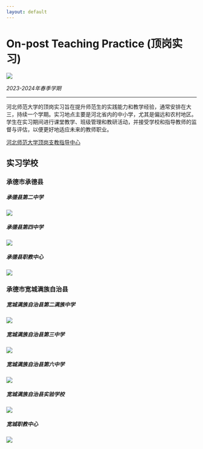 ```yaml
---
layout: default
---
```


# On-post Teaching Practice (顶岗实习)

![](./image/On-Post-Teaching-Practice.png)

*2023-2024年春季学期*

----

河北师范大学的顶岗实习旨在提升师范生的实践能力和教学经验，通常安排在大三，持续一个学期。实习地点主要是河北省内的中小学，尤其是偏远和农村地区。学生在实习期间进行课堂教学、班级管理和教研活动，并接受学校和指导教师的监督与评估，以便更好地适应未来的教师职业。

[河北师范大学顶岗支教指导中心](http://dgsxb.hebtu.edu.cn/)

## 实习学校

### 承德市承德县

<script type="text/javascript">
	var map = new BMap.Map("allmap");
	map.centerAndZoom("承德县",15);
</script>

##### 承德县第二中学

![](./image/chengde_erzhong.jpg)

##### 承德县第四中学

![](./image/chengde_sizhong.jpg)

##### 承德县职教中心

![](./image/chengde_zhijiao.jpg)

### 承德市宽城满族自治县

##### 宽城满族自治县第二满族中学

![](./image/kuancheng_erzhong.jpg)

##### 宽城满族自治县第三中学

![](./image/kuancheng_sanzhong.jpg)

##### 宽城满族自治县第六中学

![](./image/kuancheng_liuzhong.jpg)

##### 宽城满族自治县实验学校

![](./image/kuancheng_shiyan.jpg)

##### 宽城职教中心

![](./image/kuancheng_zhijiao.jpg)